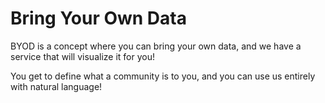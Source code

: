 # Bring Your Own Data
BYOD is a concept where you can bring your own data, and we have a service that will visualize it for you!

You get to define what a community is to you, and you can use us entirely with natural language!
